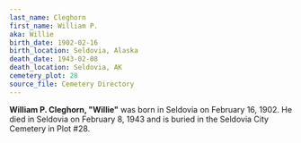 ```yaml
---
last_name: Cleghorn
first_name: William P.
aka: Willie
birth_date: 1902-02-16
birth_location: Seldovia, Alaska
death_date: 1943-02-08
death_location: Seldovia, AK
cemetery_plot: 28
source_file: Cemetery Directory
---
```

**William P. Cleghorn, "Willie"** was born in Seldovia on February 16, 1902. He died in Seldovia on February 8, 1943 and is buried in the Seldovia City Cemetery in Plot #28.  
